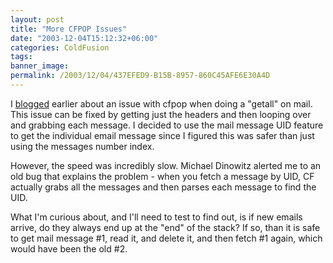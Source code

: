 ```yaml
---
layout: post
title: "More CFPOP Issues"
date: "2003-12-04T15:12:32+06:00"
categories: ColdFusion 
tags: 
banner_image: 
permalink: /2003/12/04/437EFED9-B15B-8957-860C45AFE6E30A4D
---
```


I <a href="http://www.camdenfamily.com/morpheus/blog/index.cfm?mode=entry&entry=1463B6F1-A041-2614-773434AB4EA00C7A">blogged</a> earlier about an issue with cfpop when doing a "getall" on mail. This issue can be fixed by getting just the headers and then looping over and grabbing each message. I decided to use the mail message UID feature to get the individual email message since I figured this was safer than just using the messages number index. 

However, the speed was incredibly slow. Michael Dinowitz alerted me to an old bug that explains the problem - when you fetch a message by UID, CF actually grabs all the messages and then parses each message to find the UID. 

What I'm curious about, and I'll need to test to find out, is if new emails arrive, do they always end up at the "end" of the stack? If so, than it is safe to get mail message #1, read it, and delete it, and then fetch #1 again, which would have been the old #2.